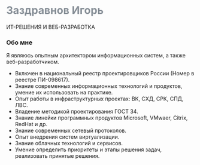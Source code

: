 <!DOCTYPE html>
<html lang="en">

<head>
<meta charset="utf-8" />
<title>Заздравнов Игорь</title>
<meta name="generator" content="Geany 1.33" />
<link href="style.css" rel="stylesheet">
</head>

<body>
	<h1 style="color: #868e96">Заздравнов Игорь</h1>
            <div class="subheading mb-5">ИТ-РЕШЕНИЯ И ВЕБ-РАЗРАБОТКА </div>
				<h3>Обо мне</h3>
				<p class="mb-5" style="max-width: 500px;" >Я являюсь опытным архитектором информационных систем, а также веб-разработчиком.</pp>
				<ul>
					<li>Включен в национальный реестр проектировщиков России (Номер в реестре ПИ-098617).</li>
					<li>Знание современных информационных технологий и продуктов, умение их использовать на практике.</li>
					<li>Опыт работы в инфраструктурных проектах: ВК, СХД, СРК, СПД, ЛВС.</li>
					<li>Владение методикой проектирования ГОСТ 34.</li>
					<li>Знание линейки программных продуктов Microsoft, VMwaer, Citrix, RedHat и др.</li>
					<li>Знание современных сетевый протоколов.</li>
					<li>Опыт внедрения систем виртуализации.</li>
					<li>Знание облачных технологий и сервисов.</li>
					<li>Умение определить приоритеты и этапы решения задач, реализовать принятые решения.</li>
				</ul>	

</body>

</html>
